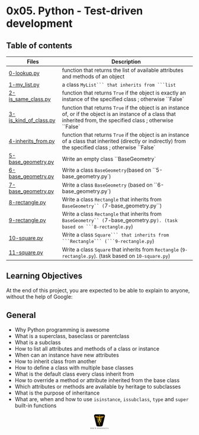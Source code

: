 # 0x05. Python - Test-driven development

## Table of contents

| Files                                                                                                                                                           | Description                                                                                                                                                            |
| --------------------------------------------------------------------------------------------------------------------------------------------------------------- | ---------------------------------------------------------------------------------------------------------------------------------------------------------------------- |
| [0-lookup.py](https://github.com/ronroeandassociates/holbertonschool-higher_level_programming/blob/main/0x0A-python-inheritance/0-lookup.py)                    | function that returns the list of available attributes and methods of an object                                                                                        |
| [1-my_list.py](https://github.com/ronroeandassociates/holbertonschool-higher_level_programming/blob/main/0x0A-python-inheritance/1-my_list.py)                  | a class ` MyList``` that inherits from ```list `                                                                                                                       |
| [2-is_same_class.py](https://github.com/ronroeandassociates/holbertonschool-higher_level_programming/blob/main/0x0A-python-inheritance/2-is_same_class.py)      | function that returns `True` if the object is exactly an instance of the specified class ; otherwise ``False`                                                          |
| [3-is_kind_of_class.py](https://github.com/ronroeandassociates/holbertonschool-higher_level_programming/blob/main/0x0A-python-inheritance3-is_kind_of_class.py) | function that returns `True` if the object is an instance of, or if the object is an instance of a class that inherited from, the specified class ; otherwise ``False` |
| [4-inherits_from.py](https://github.com/ronroeandassociates/holbertonschool-higher_level_programming/blob/main/0x0A-python-inheritance/4-inherits_from.py)      | function that returns `True` if the object is an instance of a class that inherited (directly or indirectly) from the specified class ; otherwise ``False`             |
| [5-base_geometry.py](https://github.com/ronroeandassociates/holbertonschool-higher_level_programming/blob/main/0x0A-python-inheritance/5-base_geometry.py)      | Write an empty class ``BaseGeometry`                                                                                                                                   |
| [6-base_geometry.py](https://github.com/ronroeandassociates/holbertonschool-higher_level_programming/blob/main/0x0A-python-inheritance/6-base_geometry.py)      | Write a class `BaseGeometry`(based on ``5-base_geometry.py`)                                                                                                           |
| [7-base_geometry.py](https://github.com/ronroeandassociates/holbertonschool-higher_level_programming/blob/main/0x0A-python-inheritance/7-base_geometry.py)      | Write a class `BaseGeometry` (based on ``6-base_geometry.py`)                                                                                                          |
| [8-rectangle.py](https://github.com/ronroeandassociates/holbertonschool-higher_level_programming/blob/main/0x0A-python-inheritance/8-rectangle.py)              | Write a class `Rectangle` that inherits from ` BaseGeometry`` ( `7-base_geometry.py``)                                                                                 |
| [9-rectangle.py](https://github.com/ronroeandassociates/holbertonschool-higher_level_programming/blob/main/0x0A-python-inheritance/9-rectangle.py)              | Write a class `Rectangle` that inherits from ` BaseGeometry`` (`7-base_geometry.py` ). (task based on ```8-rectangle.py `)                                             |
| [10-square.py](https://github.com/ronroeandassociates/holbertonschool-higher_level_programming/blob/main/0x0A-python-inheritance/10-square.py)                  | Write a class ` Square``` that inherits from ```Rectangle``` (```9-rectangle.py `)                                                                                     |
| [11-square.py](https://github.com/ronroeandassociates/holbertonschool-higher_level_programming/blob/main/0x0A-python-inheritance/11-square.py)                  | Write a class `Square` that inherits from `Rectangle` (`9-rectangle.py`). (task based on `10-square.py`)                                                               |

## Learning Objectives

At the end of this project, you are expected to be able to explain to anyone, without the help of Google:

## General

- Why Python programming is awesome
- What is a superclass, baseclass or parentclass
- What is a subclass
- How to list all attributes and methods of a class or instance
- When can an instance have new attributes
- How to inherit class from another
- How to define a class with multiple base classes
- What is the default class every class inherit from
- How to override a method or attribute inherited from the base class
- Which attributes or methods are available by heritage to subclasses
- What is the purpose of inheritance
- What are, when and how to use `isinstance`, `issubclass`, `type` and `super` built-in functions

<p align="center">
<img src="../images/roeHR-01.png" width=10% height=10%>
</p>
